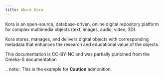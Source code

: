 ```yaml
---
title: About Kora
---
```


Kora is an open-source, database-driven, online digital repository platform for complex multimedia objects (text, images, audio, video, 3D).

Kora stores, manages, and delivers digital objects with corresponding metadata that enhances the research and educational value of the objects.

This documentation is CC-BY-NC and was partially purloined from the Omeka-S documentation

.. note::
   This is the example for **Caution** admonition.